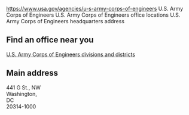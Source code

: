 

https://www.usa.gov/agencies/u-s-army-corps-of-engineers
U.S. Army Corps of Engineers
U.S. Army Corps of Engineers office locations
U.S. Army Corps of Engineers headquarters address

Find an office near you
-----------------------

[U.S. Army Corps of Engineers divisions and districts](http://www.usace.army.mil/Locations.aspx)

Main address
------------

441 G St., NW  
Washington,  
DC  
20314-1000
